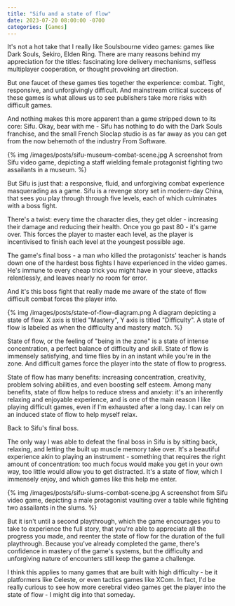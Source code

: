 ```yaml
---
title: "Sifu and a state of flow"
date: 2023-07-20 08:00:00 -0700
categories: [Games]
---
```


It's not a hot take that I really like Soulsbourne video games: games like Dark Souls, Sekiro, Elden Ring. There are many reasons behind my appreciation for the titles: fascinating lore delivery mechanisms, selfless multiplayer cooperation, or thought provoking art direction.

But one faucet of these games ties together the experience: combat. Tight, responsive, and unforgivingly difficult. And mainstream critical success of these games is what allows us to see publishers take more risks with difficult games.

And nothing makes this more apparent than a game stripped down to its core: Sifu. Okay, bear with me - Sifu has nothing to do with the Dark Souls franchise, and the small French Sloclap studio is as far away as you can get from the now behemoth of the industry From Software.

{% img /images/posts/sifu-museum-combat-scene.jpg A screenshot from Sifu video game, depicting a staff wielding female protagonist fighting two assailants in a museum. %}

But Sifu is just that: a responsive, fluid, and unforgiving combat experience masquerading as a game. Sifu is a revenge story set in modern-day China, that sees you play through through five levels, each of which culminates with a boss fight.

There's a twist: every time the character dies, they get older - increasing their damage and reducing their health. Once you go past 80 - it's game over.  This forces the player to master each level, as the player is incentivised to finish each level at the youngest possible age.

The game's final boss - a man who killed the protagonists' teacher is hands down one of the hardest boss fights I have experienced in the video games. He's immune to every cheap trick you might have in your sleeve, attacks relentlessly, and leaves nearly no room for error.

And it's this boss fight that really made me aware of the state of flow difficult combat forces the player into.

{% img /images/posts/state-of-flow-diagram.png A diagram depicting a state of flow. X axis is titled "Mastery", Y axis is titled "Difficulty". A state of flow is labeled as when the difficulty and mastery match. %}

State of flow, or the feeling of "being in the zone" is a state of intense concentration, a perfect balance of difficulty and skill. State of flow is immensely satisfying, and time flies by in an instant while you're in the zone. And difficult games force the player into the state of flow to progress.

State of flow has many benefits: increasing concentration, creativity, problem solving abilities, and even boosting self esteem. Among many benefits, state of flow helps to reduce stress and anxiety: it's an inherently relaxing and enjoyable experience, and is one of the main reason I like playing difficult games, even if I'm exhausted after a long day. I can rely on an induced state of flow to help myself relax.

Back to Sifu's final boss.

The only way I was able to defeat the final boss in Sifu is by sitting back, relaxing, and letting the built up muscle memory take over. It's a beautiful experience akin to playing an instrument - something that requires the right amount of concentration: too much focus would make you get in your own way, too little would allow you to get distracted. It's a state of flow, which I immensely enjoy, and which games like this help me enter.

{% img /images/posts/sifu-slums-combat-scene.jpg A screenshot from Sifu video game, depicting a male protagonist vaulting over a table while fighting two assailants in the slums. %}

But it isn't until a second playthrough, which the game encourages you to take to experience the full story, that you're able to appreciate all the progress you made, and reenter the state of flow for the duration of the full playthrough. Because you've already completed the game, there's confidence in mastery of the game's systems, but the difficulty and unforgiving nature of encounters still keep the game a challenge.

I think this applies to many games that are built with high difficulty - be it platformers like Celeste, or even tactics games like XCom. In fact, I'd be really curious to see how more cerebral video games get the player into the state of flow - I might dig into that someday.
